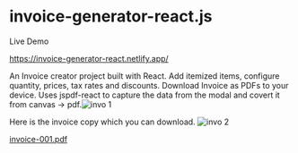 # invoice-generator-react.js
Live Demo

https://invoice-generator-react.netlify.app/



An Invoice creator project built with React. Add itemized items, configure quantity, prices, tax rates and discounts. Download Invoice as PDFs to your device. Uses jspdf-react to capture the data from the modal and covert it from canvas -> pdf.![invo 1](https://user-images.githubusercontent.com/85329823/211133538-c90e3220-4ade-4e35-84cb-4cd05c07c12d.png)

Here is the invoice copy which you can download.
![invo 2](https://user-images.githubusercontent.com/85329823/211133798-ecd20a34-e182-4e92-9aa8-bcd6b9625432.png)

[invoice-001.pdf](https://github.com/ADITYASsa/invoice-generator-react.js/files/10365602/invoice-001.pdf)

